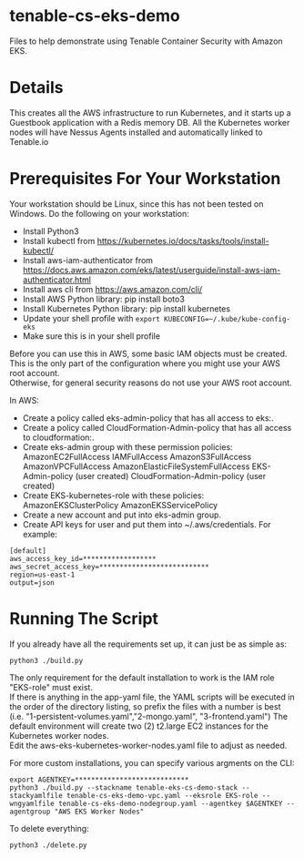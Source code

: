 # tenable-cs-eks-demo
Files to help demonstrate using Tenable Container Security with Amazon EKS.  

# Details
This creates all the AWS infrastructure to run Kubernetes, 
and it starts up a Guestbook application with a Redis memory DB.
All the Kubernetes worker nodes will have Nessus Agents installed and automatically linked to Tenable.io


# Prerequisites For Your Workstation
Your workstation should be Linux, since this has not been tested on Windows.  Do the following on your workstation:
  
  * Install Python3
  * Install kubectl from https://kubernetes.io/docs/tasks/tools/install-kubectl/
  * Install aws-iam-authenticator from https://docs.aws.amazon.com/eks/latest/userguide/install-aws-iam-authenticator.html
  * Install aws cli from https://aws.amazon.com/cli/
  * Install AWS Python library: pip install boto3
  * Install Kubernetes Python library: pip install kubernetes
  * Update your shell profile with ``` export KUBECONFIG=~/.kube/kube-config-eks ```
  * Make sure this is in your shell profile 

Before you can use this in AWS, some basic IAM objects must be created.
This is the only part of the configuration where you might use your AWS root account.  
Otherwise, for general security reasons do not use your AWS root account.

In AWS:
  * Create a policy called eks-admin-policy that has all access to eks:.
  * Create a policy called CloudFormation-Admin-policy that has all access to cloudformation:.
  * Create eks-admin group with these permission policies:
    AmazonEC2FullAccess
    IAMFullAccess
    AmazonS3FullAccess
    AmazonVPCFullAccess
    AmazonElasticFileSystemFullAccess
    EKS-Admin-policy (user created)
    CloudFormation-Admin-policy (user created)
  * Create EKS-kubernetes-role with these policies:
    AmazonEKSClusterPolicy
    AmazonEKSServicePolicy
  * Create a new account and put into eks-admin group. 
  * Create API keys for user and put them into ~/.aws/credentials.  For example:
```
[default]
aws_access_key_id=******************
aws_secret_access_key=***************************
region=us-east-1
output=json
```

# Running The Script
If you already have all the requirements set up, it can just be as simple as: 
```
python3 ./build.py 
```
The only requirement for the default installation to work is the IAM role "EKS-role" must exist.  
If there is anything in the app-yaml file, the YAML scripts will be executed in the order of the directory listing, so prefix the files
with a number is best (i.e. "1-persistent-volumes.yaml","2-mongo.yaml", "3-frontend.yaml")
The default environment will create two (2) t2.large EC2 instances for the Kubernetes worker nodes.  
Edit the aws-eks-kubernetes-worker-nodes.yaml file to adjust as needed.


For more custom installations, you can specify various argments on the CLI:
```
export AGENTKEY=****************************
python3 ./build.py --stackname tenable-eks-cs-demo-stack --stackyamlfile tenable-cs-eks-demo-vpc.yaml --eksrole EKS-role --wngyamlfile tenable-cs-eks-demo-nodegroup.yaml --agentkey $AGENTKEY --agentgroup "AWS EKS Worker Nodes" 
```

To delete everything:
```
python3 ./delete.py
```